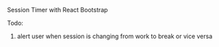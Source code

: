 Session Timer with React Bootstrap

Todo:
1. alert user when session is changing from work to break or vice versa